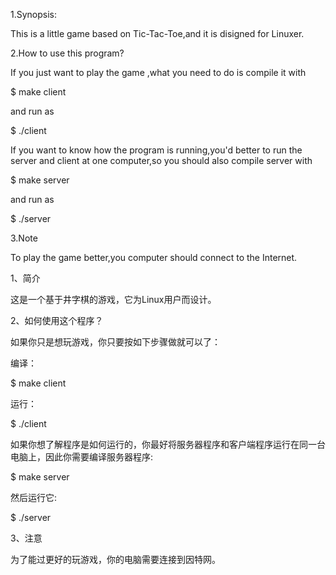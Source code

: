 1.Synopsis:

This is a little game based on Tic-Tac-Toe,and it is disigned for Linuxer.

2.How to use this program?

If you just want to play the game ,what you need to do is compile it with

$ make client

and run as

$ ./client

If you want to know how the program is running,you'd better to run the server and client at one computer,so you should also compile server with

$ make server

and run as

$ ./server

3.Note

To play the game better,you computer should connect to the Internet.



1、简介

这是一个基于井字棋的游戏，它为Linux用户而设计。

2、如何使用这个程序？

如果你只是想玩游戏，你只要按如下步骤做就可以了：

编译：

$ make client

运行：

$ ./client

如果你想了解程序是如何运行的，你最好将服务器程序和客户端程序运行在同一台电脑上，因此你需要编译服务器程序:

$ make server

然后运行它:

$ ./server

3、注意

为了能过更好的玩游戏，你的电脑需要连接到因特网。
